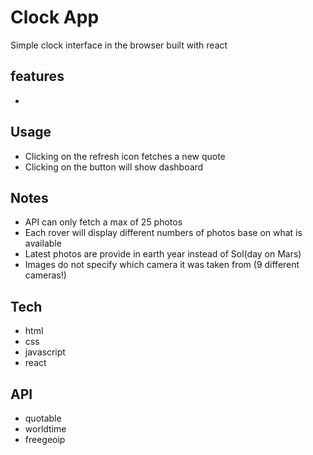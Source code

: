 # Clock App

Simple clock interface in the browser built with react

## features
- 

## Usage

- Clicking on the refresh icon fetches a new quote
- Clicking on the button will show dashboard

## Notes

- API can only fetch a max of 25 photos
- Each rover will display different numbers of photos base on what is available
- Latest photos are provide in earth year instead of Sol(day on Mars)
- Images do not specify which camera it was taken from (9 different cameras!)

## Tech

- html
- css
- javascript
- react

## API

- quotable
- worldtime
- freegeoip
